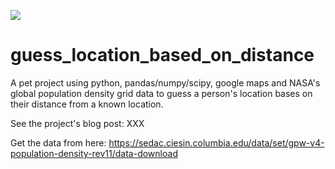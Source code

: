 ![](guess_loc_image.png)

# guess_location_based_on_distance
A pet project using python, pandas/numpy/scipy, google maps and NASA's global population density grid data to guess a person's location bases on their distance from a known location. 

See the project's blog post: XXX

Get the data from here: https://sedac.ciesin.columbia.edu/data/set/gpw-v4-population-density-rev11/data-download

